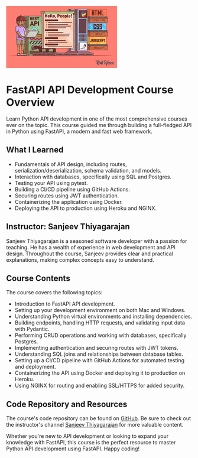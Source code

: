 ![FastAPI Logo](logo.jpg)    
# FastAPI API Development Course Overview
  
Learn Python API development in one of the most comprehensive courses ever on the topic. This course guided me through building a full-fledged API in Python using FastAPI, a modern and fast web framework.

## What I Learned

- Fundamentals of API design, including routes, serialization/deserialization, schema validation, and models.
- Interaction with databases, specifically using SQL and Postgres.
- Testing your API using pytest.
- Building a CI/CD pipeline using GitHub Actions.
- Securing routes using JWT authentication.
- Containerizing the application using Docker.
- Deploying the API to production using Heroku and NGINX.

## Instructor: Sanjeev Thiyagarajan

Sanjeev Thiyagarajan is a seasoned software developer with a passion for teaching. He has a wealth of experience in web development and API design. Throughout the course, Sanjeev provides clear and practical explanations, making complex concepts easy to understand.

## Course Contents

The course covers the following topics:

- Introduction to FastAPI API development.
- Setting up your development environment on both Mac and Windows.
- Understanding Python virtual environments and installing dependencies.
- Building endpoints, handling HTTP requests, and validating input data with Pydantic.
- Performing CRUD operations and working with databases, specifically Postgres.
- Implementing authentication and securing routes with JWT tokens.
- Understanding SQL joins and relationships between database tables.
- Setting up a CI/CD pipeline with GitHub Actions for automated testing and deployment.
- Containerizing the API using Docker and deploying it to production on Heroku.
- Using NGINX for routing and enabling SSL/HTTPS for added security.

## Code Repository and Resources

The course's code repository can be found on [GitHub](https://github.com/Sanjeev-Thiyagarajan/fastapi-api-development-course). Be sure to check out the instructor's channel [Sanjeev Thiyagarajan](https://github.com/Sanjeev-Thiyagarajan) for more valuable content.

Whether you're new to API development or looking to expand your knowledge with FastAPI, this course is the perfect resource to master Python API development using FastAPI. Happy coding!
